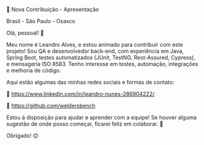 
🚀 Nova Contribuição - Apresentação

Brasil - São Paulo - Osasco

Olá, pessoal! 👋

Meu nome é Leandro Alves, e estou animado para contribuir com este projeto! Sou QA e desenvolvedor back-end, com experiência em Java, Spring Boot, testes automatizados (JUnit, TestNG, Rest-Assured, Cypress), e mensageria ISO 8583. Tenho interesse em testes, automação, integrações e melhoria de código.

Aqui estão algumas das minhas redes sociais e formas de contato:

💼 https://www.linkedin.com/in/leandro-nunes-286904222/

🐙 https://github.com/weldersbench


Estou à disposição para ajudar e aprender com a equipe! Se houver alguma sugestão de onde posso começar, ficarei feliz em colaborar. 🚀

Obrigado! 😊
